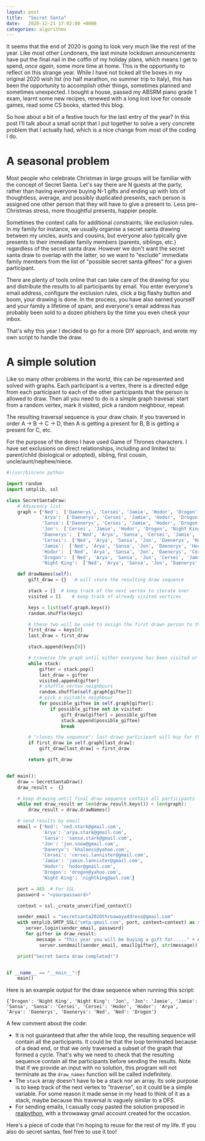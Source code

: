 ```yaml
---
layout: post
title:  "Secret Santa"
date:   2020-12-21 17:02:00 +0000
categories: algorithms
---
```


It seems that the end of 2020 is going to look very much like the rest of the year. Like most other Londoners, the last minute lockdown announcements have put the final nail in the coffin of my holiday plans, which means I get to spend, *once again*, some more time at home. This is the opportunity to reflect on this strange year. While I have not ticked all the boxes in my original 2020 wish list (no half marathon, no summer trip to Italy), this has been the opportunity to accomplish other things, sometimes planned and sometimes unexpected. I bought a house, passed my ABSRM piano grade 1 exam, learnt some new recipes, renewed with a long lost love for console games, read some CS books, started this blog.

So how about a bit of a festive touch for the last entry of the year? In this post I'll talk about a small script that I put together to solve a very concrete problem that I actually had, which is a nice change from most of the coding I do.

# A seasonal problem

Most people who celebrate Christmas in large groups will be familiar with the concept of Secret Santa. Let's say there are N guests at the party, rather than having everyone buying N-1 gifts and ending up with lots of thoughtless, average, and possibly duplicated presents, each person is assigned one other person that they will have to give a present to. Less pre-Christmas stress, more thoughtful presents, happier people.

Sometimes the context calls for additional constraints, like exclusion rules. In my family for instance, we usually organise a secret santa drawing between my uncles, aunts and cousins, but everyone also typically give presents to their immediate family members (parents, siblings, etc.) regardless of the secret santa draw. However we don't want the secret santa draw to overlap with the latter, so we want to "exclude" immediate family members from the list of "possible secret santa giftees" for a given participant.

There are plenty of tools online that can take care of the drawing for you and distribute the results to all participants by email. You enter everyone's email address, configure the exclusion rules, click a big flashy button and boom, your drawing is done. In the process, you have also earned yourself and your family a lifetime of spam, and everyone's email address has probably been sold to a dozen phishers by the time you even check your inbox.

That's why this year I decided to go for a more DIY approach, and wrote my own script to handle the draw. 

# A simple solution

Like so many other problems in the world, this can be represented and solved with graphs. Each participant is a vertex, there is a directed edge from each participant to each of the other participants that the person is allowed to draw. Then all you need to do is a simple graph travesal: start from a random vertex, mark it visited, pick a random neighbour, repeat.

The resulting traversal sequence is your draw chain. If you traversed in order A -> B -> C -> D, then A is getting a present for B, B is getting a present for C, etc. 

For the purpose of the demo I have used Game of Thrones characters. I have set exclusions on direct relationships, including and limited to: parent/child (biological or adopted), sibling, first cousin, uncle/aunt/nephew/niece.

```Python
#!/usr/bin/env python

import random
import smtplib, ssl

class SecretSantaDraw:
    # Adjacency list
    graph = {'Ned':  ['Daenerys', 'Cersei', 'Jamie', 'Hodor', 'Drogon', 'Night King'],
             'Arya':  ['Daenerys', 'Cersei', 'Jamie', 'Hodor', 'Drogon', 'Night King'],
             'Sansa': ['Daenerys', 'Cersei', 'Jamie', 'Hodor', 'Drogon', 'Night King'],
             'Jon':  ['Cersei', 'Jamie', 'Hodor', 'Drogon', 'Night King'],
             'Daenerys':  ['Ned', 'Arya', 'Sansa', 'Cersei', 'Jamie', 'Hodor', 'Night King'],
             'Cersei':  ['Ned', 'Arya', 'Sansa', 'Jon', 'Daenerys', 'Hodor', 'Drogon', 'Night King'],
             'Jamie':  ['Ned', 'Arya', 'Sansa', 'Jon', 'Daenerys', 'Hodor', 'Drogon', 'Night King'],
             'Hodor':  ['Ned', 'Arya', 'Sansa', 'Jon', 'Daenerys', 'Cersei', 'Jamie', 'Drogon', 'Night King'],
             'Drogon':  ['Ned', 'Arya', 'Sansa', 'Jon', 'Cersei', 'Jamie', 'Hodor', 'Drogon', 'Night King'],
             'Night King':  ['Ned', 'Arya', 'Sansa', 'Jon', 'Daenerys', 'Cersei', 'Jamie', 'Hodor', 'Drogon']}

    def drawNames(self):
        gift_draw = {}   # will store the resulting draw sequence

        stack = []  # keep track of the next vertex to iterate over
        visited = []    # keep track of already visited vertices

        keys = list(self.graph.keys())
        random.shuffle(keys)

        # these two will be used to assign the first drawn person to the last
        first_draw = keys[0]
        last_draw = first_draw

        stack.append(keys[0])

        # traverse the graph until either everyone has been visited or we hit a dead end
        while stack:
            gifter = stack.pop()
            last_draw = gifter
            visited.append(gifter)
            # shuffle vertex neighbours
            random.shuffle(self.graph[gifter])
            # pick a suitable neighbour
            for possible_giftee in self.graph[gifter]:
                if possible_giftee not in visited:
                    gift_draw[gifter] = possible_giftee
                    stack.append(possible_giftee)
                    break

        # "closes the sequence": last drawn participant will buy for the first drawn (if allowed)
        if first_draw in self.graph[last_draw]:
            gift_draw[last_draw] = first_draw

        return gift_draw


def main():
    draw = SecretSantaDraw()
    draw_result =  {}

    # keep drawing until final draw sequence contain all participants
    while not draw_result or len(draw_result.keys()) < len(graph):
        draw_result = draw.drawNames()

    # send results by email
    email = {'Ned': 'ned.stark@gmail.com',
             'Arya': 'arya.stark@gmail.com',
             'Sansa': 'sansa.stark@gmail.com',
             'Jon': 'jon.snow@gmail.com',
             'Danerys': 'khaleesi@yahoo.com',
             'Cersei': 'cersei.lannister@gmail.com',
             'Jamie': 'jamie.lannister@gmail.com',
             'Hodor': 'hodor@gmail.com',
             'Drogon': 'drogon@yahoo.com',
             'Night King': 'nightking@aol.com'}

    port = 465  # For SSL
    password = "<yourpassword>"

    context = ssl._create_unverified_context()

    sender_email = "secretsanta2020throawayaddress@gmail.com"
    with smtplib.SMTP_SSL("smtp.gmail.com", port, context=context) as server:
       server.login(sender_email, password)
       for gifter in draw_result:
           message = "This year you will be buying a gift for....." + draw_result[gifter] + "!"
            server.sendmail(sender_email, email[gifter], str(message))

    print("Secret Santa draw completed!")


if __name__ == "__main__":ƒ
    main()
```

Here is an example output for the draw sequence when running this script:

```
{'Drogon': 'Night King', 'Night King': 'Jon', 'Jon': 'Jamie', 'Jamie': 'Sansa', 'Sansa': 'Cersei', 'Cersei': 'Hodor', 'Hodor': 'Arya', 'Arya': 'Daenerys', 'Daenerys': 'Ned', 'Ned': 'Drogon'}
```

A few comment about the code: 
- It is not guaranteed that after the while loop, the resulting sequence will contain all the participants. It could be that the loop terminated because of a dead end, or that we only traversed a subset of the graph that formed a cycle. That's why we need to check that the resulting sequence contain all the participants before sending the results. Note that if we provide an input with no solution, this program will not terminate as the `draw_names` function will be called indefinitely.
- The `stack` array doesn't have to be a stack nor an array. Its sole purpose is to keep track of the next vertex to "traverse", so it could be a simple variable. For some reason it made sense in my head to think of it as a stack, maybe because this traversal is vaguely similar to a DFS.
- For sending emails, I casually copy pasted the solution proposed in [realpython](https://realpython.com/python-send-email/), with a throwaway gmail account created for the occasion. 

Here's a piece of code that I'm hoping to reuse for the rest of my life. If you also do secret santas, feel free to use it too!
